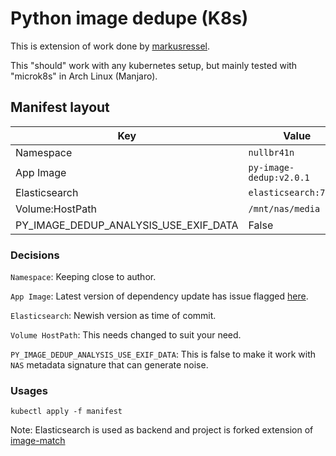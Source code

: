 # Python image dedupe (K8s)

This is extension of work done by [markusressel](https://github.com/markusressel/py-image-dedup).

This "should" work with any kubernetes setup, but mainly tested with "microk8s" in Arch Linux (Manjaro).

## Manifest layout

|Key|Value|Remarks|
|---|---|---|
|Namespace |`nullbr41n`| |
|App Image |`py-image-dedup:v2.0.1`| |
|Elasticsearch |`elasticsearch:7.9.0`| |
|Volume:HostPath|`/mnt/nas/media`| <CHANGE_ME> |
|PY_IMAGE_DEDUP_ANALYSIS_USE_EXIF_DATA|False| <CHANGE_ME> |

### Decisions

`Namespace`: Keeping close to author.

`App Image`: Latest version of dependency update has issue flagged [here](https://github.com/markusressel/py-image-dedup/issues/329).

`Elasticsearch`: Newish version as time of commit.

`Volume HostPath`: This needs changed to suit your need.

`PY_IMAGE_DEDUP_ANALYSIS_USE_EXIF_DATA`: This is false to make it work with `NAS` metadata signature that can generate noise.

### Usages

```
kubectl apply -f manifest
```

Note: Elasticsearch is used as backend and project is forked extension of [image-match](https://github.com/rhsimplex/image-match)
